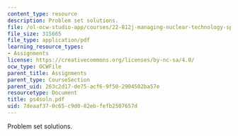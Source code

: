 ```yaml
---
content_type: resource
description: Problem set solutions.
file: /ol-ocw-studio-app/courses/22-812j-managing-nuclear-technology-spring-2004/7deaaf370c65c9d082ebfefb2507657d_ps4soln.pdf
file_size: 315665
file_type: application/pdf
learning_resource_types:
- Assignments
license: https://creativecommons.org/licenses/by-nc-sa/4.0/
ocw_type: OCWFile
parent_title: Assignments
parent_type: CourseSection
parent_uid: 263c2d17-de75-acf6-9f50-2904502ba57e
resourcetype: Document
title: ps4soln.pdf
uid: 7deaaf37-0c65-c9d0-82eb-fefb2507657d
---
```

Problem set solutions.